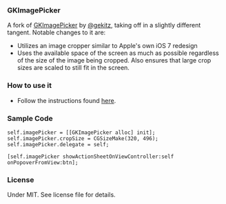 ### GKImagePicker 

A fork of [GKImagePicker](https://github.com/gekitz/GKImagePicker) by [@gekitz](http://www.twitter.com/gekitz), taking off in a slightly different tangent. Notable changes to it are:
- Utilizes an image cropper similar to Apple's own iOS 7 redesign
- Uses the available space of the screen as much as possible regardless of the size of the image being cropped. Also ensures that large crop sizes are scaled to still fit in the screen.

### How to use it

- Follow the instructions found [here](https://github.com/gekitz/GKImagePicker).

### Sample Code

    self.imagePicker = [[GKImagePicker alloc] init];
    self.imagePicker.cropSize = CGSizeMake(320, 496);
    self.imagePicker.delegate = self;
    
    [self.imagePicker showActionSheetOnViewController:self onPopoverFromView:btn];

### License
Under MIT. See license file for details.



    
